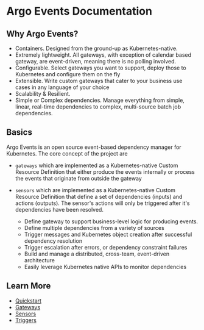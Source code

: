 # Argo Events Documentation

## Why Argo Events?
- Containers. Designed from the ground-up as Kubernetes-native.
- Extremely lightweight. All gateways, with exception of calendar based gateway, are event-driven, meaning there is no polling involved.
- Configurable. Select gateways you want to support, deploy those to Kubernetes and configure them on the fly
- Extensible. Write custom gateways that cater to your business use cases in any language of your choice
- Scalability & Resilient.
- Simple or Complex dependencies. Manage everything from simple, linear, real-time dependencies to complex, multi-source batch job dependencies.

## Basics
Argo Events is an open source event-based dependency manager for Kubernetes. The core concept of the project are
 * `gateways` which are implemented as a Kubernetes-native Custom Resource Definition that either produce the events internally or process the events that originate from outside the gateway
    
 * `sensors` which are implemented as a Kubernetes-native Custom Resource Definition that define a set of dependencies 
 (inputs) and actions (outputs). The sensor's actions will only be triggered after it's dependencies have been resolved.
    - Define gateway to support business-level logic for producing events.
    - Define multiple dependencies from a variety of sources
    - Trigger messages and Kubernetes object creation after successful dependency resolution
    - Trigger escalation after errors, or dependency constraint failures
    - Build and manage a distributed, cross-team, event-driven architecture
    - Easily leverage Kubernetes native APIs to monitor dependencies

## Learn More
- [Quickstart](quickstart.md)
- [Gateways](gateway-guide.md)
- [Sensors](sensor-guide.md)
- [Triggers](trigger-guide.md)
